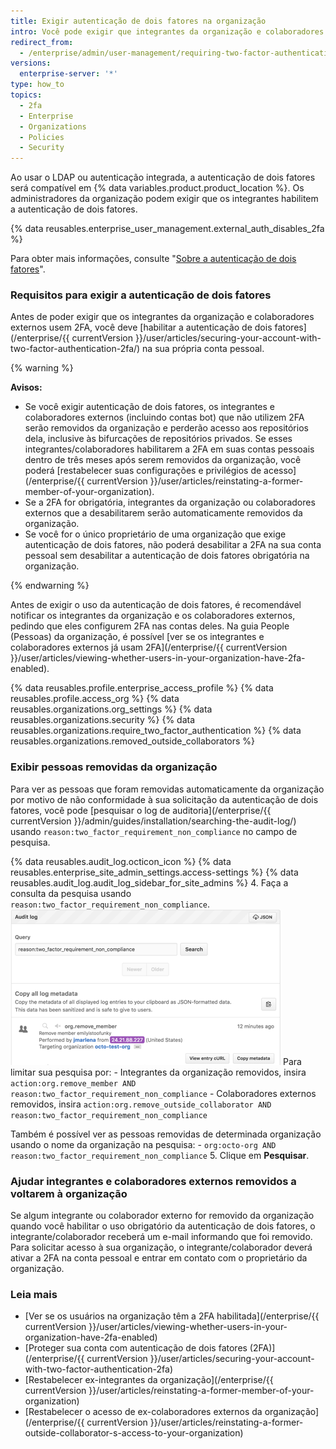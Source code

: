```yaml
---
title: Exigir autenticação de dois fatores na organização
intro: Você pode exigir que integrantes da organização e colaboradores externos habilitem a autenticação de dois fatores em suas contas pessoais para dificultar o acesso de elementos mal-intencionados a repositórios e configurações da organização.
redirect_from:
  - /enterprise/admin/user-management/requiring-two-factor-authentication-for-an-organization
versions:
  enterprise-server: '*'
type: how_to
topics:
  - 2fa
  - Enterprise
  - Organizations
  - Policies
  - Security
---
```


Ao usar o LDAP ou autenticação integrada, a autenticação de dois fatores será compatível em {% data variables.product.product_location %}. Os administradores da organização podem exigir que os integrantes habilitem a autenticação de dois fatores.

{% data reusables.enterprise_user_management.external_auth_disables_2fa %}

Para obter mais informações, consulte "[Sobre a autenticação de dois fatores](/github/authenticating-to-github/about-two-factor-authentication)".

### Requisitos para exigir a autenticação de dois fatores

Antes de poder exigir que os integrantes da organização e colaboradores externos usem 2FA, você deve [habilitar a autenticação de dois fatores](/enterprise/{{ currentVersion }}/user/articles/securing-your-account-with-two-factor-authentication-2fa/) na sua própria conta pessoal.

{% warning %}

**Avisos:**

- Se você exigir autenticação de dois fatores, os integrantes e colaboradores externos (incluindo contas bot) que não utilizem 2FA serão removidos da organização e perderão acesso aos repositórios dela, inclusive às bifurcações de repositórios privados. Se esses integrantes/colaboradores habilitarem a 2FA em suas contas pessoais dentro de três meses após serem removidos da organização, você poderá [restabelecer suas configurações e privilégios de acesso](/enterprise/{{ currentVersion }}/user/articles/reinstating-a-former-member-of-your-organization).
- Se a 2FA for obrigatória, integrantes da organização ou colaboradores externos que a desabilitarem serão automaticamente removidos da organização.
- Se você for o único proprietário de uma organização que exige autenticação de dois fatores, não poderá desabilitar a 2FA na sua conta pessoal sem desabilitar a autenticação de dois fatores obrigatória na organização.

{% endwarning %}

Antes de exigir o uso da autenticação de dois fatores, é recomendável notificar os integrantes da organização e os colaboradores externos, pedindo que eles configurem 2FA nas contas deles. Na guia People (Pessoas) da organização, é possível [ver se os integrantes e colaboradores externos já usam 2FA](/enterprise/{{ currentVersion }}/user/articles/viewing-whether-users-in-your-organization-have-2fa-enabled).

{% data reusables.profile.enterprise_access_profile %}
{% data reusables.profile.access_org %}
{% data reusables.organizations.org_settings %}
{% data reusables.organizations.security %}
{% data reusables.organizations.require_two_factor_authentication %}
{% data reusables.organizations.removed_outside_collaborators %}

### Exibir pessoas removidas da organização

Para ver as pessoas que foram removidas automaticamente da organização por motivo de não conformidade à sua solicitação da autenticação de dois fatores, você pode [pesquisar o log de auditoria](/enterprise/{{ currentVersion }}/admin/guides/installation/searching-the-audit-log/) usando `reason:two_factor_requirement_non_compliance` no campo de pesquisa.

{% data reusables.audit_log.octicon_icon %}
{% data reusables.enterprise_site_admin_settings.access-settings %}
{% data reusables.audit_log.audit_log_sidebar_for_site_admins %}
4. Faça a consulta da pesquisa usando `reason:two_factor_requirement_non_compliance`. ![Evento de log de auditoria de ferramentas de equipe mostrando usuário removido por motivo de não conformidade com 2FA](/assets/images/help/2fa/2fa_noncompliance_stafftools_audit_log_search.png) Para limitar sua pesquisa por:
    - Integrantes da organização removidos, insira `action:org.remove_member AND reason:two_factor_requirement_non_compliance`
    - Colaboradores externos removidos, insira `action:org.remove_outside_collaborator AND reason:two_factor_requirement_non_compliance`

  Também é possível ver as pessoas removidas de determinada organização usando o nome da organização na pesquisa:
    - `org:octo-org AND reason:two_factor_requirement_non_compliance`
5. Clique em **Pesquisar**.

### Ajudar integrantes e colaboradores externos removidos a voltarem à organização

Se algum integrante ou colaborador externo for removido da organização quando você habilitar o uso obrigatório da autenticação de dois fatores, o integrante/colaborador receberá um e-mail informando que foi removido. Para solicitar acesso à sua organização, o integrante/colaborador deverá ativar a 2FA na conta pessoal e entrar em contato com o proprietário da organização.

### Leia mais

- [Ver se os usuários na organização têm a 2FA habilitada](/enterprise/{{ currentVersion }}/user/articles/viewing-whether-users-in-your-organization-have-2fa-enabled)
- [Proteger sua conta com autenticação de dois fatores (2FA)](/enterprise/{{ currentVersion }}/user/articles/securing-your-account-with-two-factor-authentication-2fa)
- [Restabelecer ex-integrantes da organização](/enterprise/{{ currentVersion }}/user/articles/reinstating-a-former-member-of-your-organization)
- [Restabelecer o acesso de ex-colaboradores externos da organização](/enterprise/{{ currentVersion }}/user/articles/reinstating-a-former-outside-collaborator-s-access-to-your-organization)
